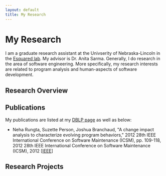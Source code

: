 ```yaml
---
layout: default
title: My Research
---
```


# My Research

I am a graduate research assistant at the Univserity of Nebraska-Lincoln in
the [Esquared lab](http://e2.unl.edu). My advisor is Dr. Anita Sarma.
Generally, I do research in the area
of software engineering. More specifically, my research interests are
related to program analysis and human-aspects of software development.

## Research Overview



## Publications

My publications are listed at my
[DBLP page](http://www.informatik.uni-trier.de/~ley/pers/hd/b/Branchaud:Joshua.html)
as well as below:

- Neha Rungta, Suzette Person, Joshua Branchaud, "A change impact analysis
  to characterize evolving program behaviors," 2012 28th IEEE International
  Conference on Software Maintenance (ICSM), pp. 109-118, 2012 28th IEEE
  International Conference on Software Maintenance (ICSM), 2012
  \[[IEEE](http://www.computer.org/csdl/proceedings/icsm/2012/2313/00/06405261-abs.html)\]

## Research Projects


